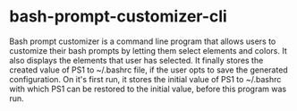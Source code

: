 bash-prompt-customizer-cli
==========================

Bash prompt customizer is a command line program that allows users to customize their bash prompts by letting them select elements and colors. It also displays the elements that user has selected. It finally stores the created value of PS1 to ~/.bashrc file, if the user opts to save the generated configuration. On it's first run, it stores the initial value of PS1 to ~/.bashrc with which PS1 can be restored to the initial value, before this program was run.      
